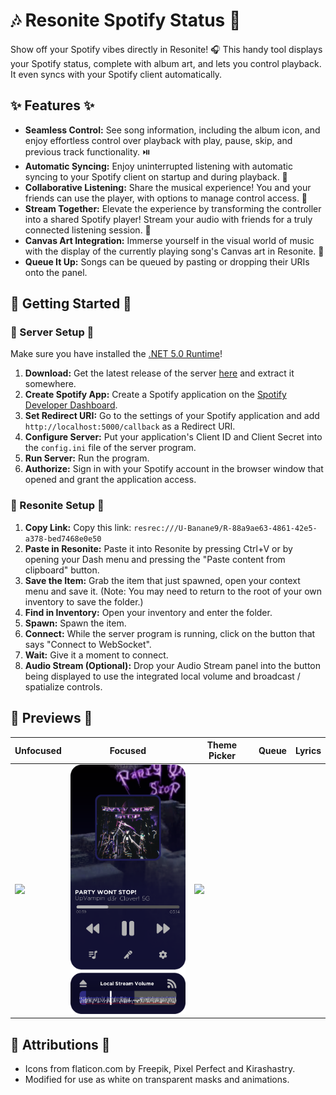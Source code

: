 #  🎶 Resonite Spotify Status 🎉

Show off your Spotify vibes directly in Resonite! 🎧 This handy tool displays your Spotify status, complete with album art, and lets you control playback.  It even syncs with your Spotify client automatically.  

## ✨ Features ✨

- **Seamless Control:** See song information, including the album icon, and enjoy effortless control over playback with play, pause, skip, and previous track functionality. ⏯️
- **Automatic Syncing:** Enjoy uninterrupted listening with automatic syncing to your Spotify client on startup and during playback. 🔄
- **Collaborative Listening:** Share the musical experience! You and your friends can use the player, with options to manage control access.  🎉
- **Stream Together:** Elevate the experience by transforming the controller into a shared Spotify player! Stream your audio with friends for a truly connected listening session.  🎤
- **Canvas Art Integration:** Immerse yourself in the visual world of music with the display of the currently playing song's Canvas art in Resonite.  🎨
- **Queue It Up:**  Songs can be queued by pasting or dropping their URIs onto the panel.

## 🚀 Getting Started 🚀

### 🔧 Server Setup 🔧

Make sure you have installed the [.NET 5.0 Runtime](https://dotnet.microsoft.com/download)!

1. **Download:** Get the latest release of the server [here](https://github.com/Banane9/NeosSpotifyStatus/releases) and extract it somewhere.
2. **Create Spotify App:** Create a Spotify application on the [Spotify Developer Dashboard](https://developer.spotify.com/dashboard/applications).
3. **Set Redirect URI:** Go to the settings of your Spotify application and add `http://localhost:5000/callback` as a Redirect URI.
4. **Configure Server:** Put your application's Client ID and Client Secret into the `config.ini` file of the server program.
5. **Run Server:** Run the program.
6. **Authorize:** Sign in with your Spotify account in the browser window that opened and grant the application access.

### 🌌 Resonite Setup 🌌

1. **Copy Link:** Copy this link: `resrec:///U-Banane9/R-88a9ae63-4861-42e5-a378-bed7468e0e50`
2. **Paste in Resonite:** Paste it into Resonite by pressing Ctrl+V or by opening your Dash menu and pressing the "Paste content from clipboard" button.
3. **Save the Item:** Grab the item that just spawned, open your context menu and save it. (Note: You may need to return to the root of your own inventory to save the folder.)
4. **Find in Inventory:** Open your inventory and enter the folder.
5. **Spawn:** Spawn the item.
6. **Connect:** While the server program is running, click on the button that says "Connect to WebSocket".
7. **Wait:**  Give it a moment to connect. 
8. **Audio Stream (Optional):** Drop your Audio Stream panel into the button being displayed to use the integrated local volume and broadcast / spatialize controls.

## 📸 Previews 📸

| Unfocused | Focused | Theme Picker | Queue | Lyrics |
|---|---|---|---|---|
| <img src="https://raw.githubusercontent.com/DexyThePuppy/SpotifyStatus/refs/heads/master/Previews/2024-10-27%2001.42.29.webp" width="200"> | <img src="https://raw.githubusercontent.com/DexyThePuppy/SpotifyStatus/refs/heads/master/Previews/2024-10-27%2001.43.18.webp" width="200"> | <img src="https://raw.githubusercontent.com/DexyThePuppy/SpotifyStatus/refs/heads/master/Previews/2024-10-27%2002.09.22.webp" width="375"> |


## 🙏 Attributions 🙏

- Icons from flaticon.com by Freepik, Pixel Perfect and Kirashastry.
- Modified for use as white on transparent masks and animations. 

